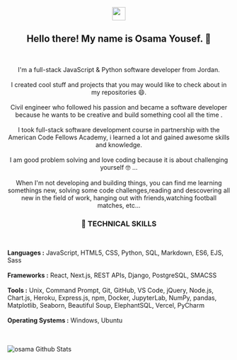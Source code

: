 <p align='center'>
<a href="https://www.linkedin.com/in/osamayousef95/"><img height="30" src="https://github.com/stephenajulu/WaylonWalker/blob/main/icon/linkedin.png?raw=true"></a>
</p>

<h2 align="center">Hello there! My name is Osama Yousef. 👋</h2><br>
<p align="center">I'm a full-stack JavaScript & Python software developer from Jordan.<br><br>
I created cool stuff and projects that you may would like to check about in my repositories 😄.<br><br>
Civil engineer who followed his passion and became a software developer because he wants to be creative and build something cool all the time .<br><br>
I took full-stack software development course in partnership with the American Code Fellows Academy, i learned a lot and gained awesome skills and knowledge.<br><br>
I am good problem solving and love coding because it is about challenging yourself  🤓 ...<br><br>
When I'm not developing and building things, you can find me learning somethings new, solving some code challenges,reading and descovering all new in the field of work, hanging out with friends,watching football matches, etc... </p>

<h3 align="center"><b>🔧 TECHNICAL SKILLS</b></h3>
<br>
<p>
<b>Languages :</b> JavaScript, HTML5, CSS, Python, SQL, Markdown, ES6, EJS, Sass <br><br>
<b>Frameworks :</b> React, Next.js, REST APIs, Django, PostgreSQL, SMACSS <br><br>
<b>Tools :</b> Unix, Command Prompt, Git, GitHub, VS Code, jQuery, Node.js, Chart.js, Heroku, Express.js, npm, Docker, JupyterLab, NumPy, pandas, Matplotlib, Seaborn, Beautiful Soup, ElephantSQL, Vercel, PyCharm <br><br>
<b>Operating Systems :</b> Windows, Ubuntu 
</p>

<!--
**Osama-Yousef/Osama-Yousef** is a ✨ _special_ ✨ repository because its `README.md` (this file) appears on your GitHub profile.

Here are some ideas to get you started:

- 🔭 I’m currently working on ...
- 🌱 I’m currently learning ...
- 👯 I’m looking to collaborate on ...
- 🤔 I’m looking for help with ...
- 💬 Ask me about ...
- 📫 How to reach me: ...
- 😄 Pronouns: ...
- ⚡ Fun fact: ...
-->







<br><br>
![osama Github Stats](https://github-readme-stats.vercel.app/api?username=Osama-Yousef&show_icons=true&theme=radical)
